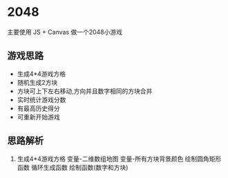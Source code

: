 # 2048
主要使用 JS + Canvas 做一个2048小游戏

## 游戏思路
* 生成4*4游戏方格
* 随机生成2方块
* 方块可上下左右移动,方向并且数字相同的方块合并
* 实时统计游戏分数
* 有最高历史得分
* 可重新开始游戏

## 思路解析
1. 生成4*4游戏方格
 变量-二维数组地图
 变量-所有方块背景颜色
 绘制圆角矩形函数
 循环生成函数
 绘制函数(数字和方块)